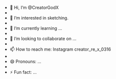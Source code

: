 - 👋 Hi, I’m @CreatorGodX
- 
- 👀 I’m interested in sketching.
-
- 🌱 I’m currently learning ...
- 
- 💞️ I’m looking to collaborate on ...
- 
- 📫 How to reach me: Instagram creator_re_x_0316
- 
- 😄 Pronouns: ...
- 
- ⚡ Fun fact: ...

<!---
CreatorGodX/CreatorGodX is a ✨ special ✨ repository because its `README.md` (this file) appears on your GitHub profile.
You can click the Preview link to take a look at your changes.
--->
